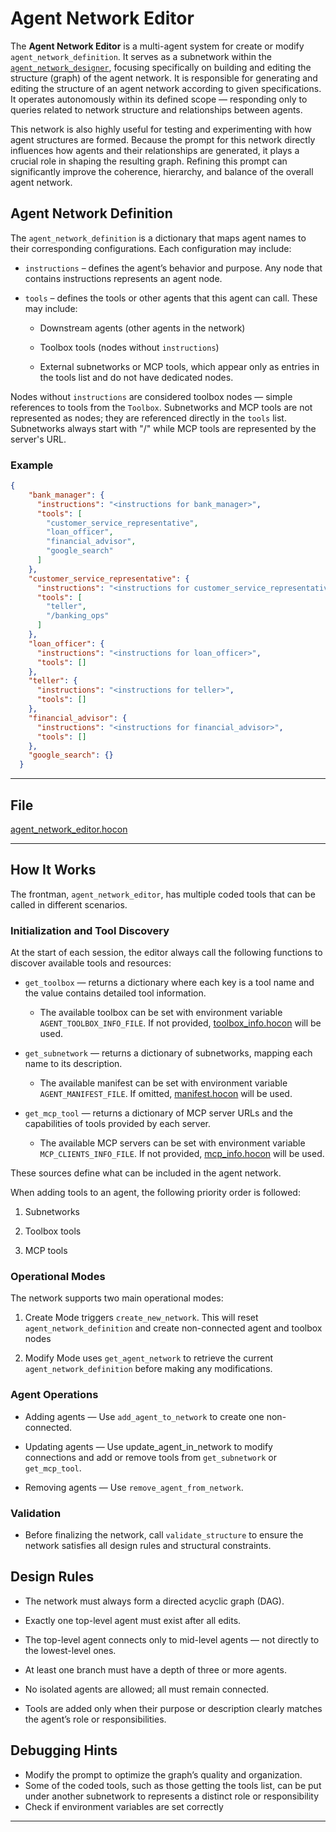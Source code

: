 # Agent Network Editor

The **Agent Network Editor** is a multi-agent system for create or modify `agent_network_definition`. It serves as a subnetwork within the [`agent_network_designer`](../../registries/agent_network_designer.hocon), focusing specifically on building and editing the structure (graph) of the agent network. It is responsible for generating and editing the structure of an agent network according to given specifications.
It operates autonomously within its defined scope — responding only to queries related to network structure and relationships between agents.

This network is also highly useful for testing and experimenting with how agent structures are formed.
Because the prompt for this network directly influences how agents and their relationships are generated, it plays a crucial role in shaping the resulting graph.
Refining this prompt can significantly improve the coherence, hierarchy, and balance of the overall agent network.

## Agent Network Definition

The `agent_network_definition` is a dictionary that maps agent names to their corresponding configurations.
Each configuration may include:

- `instructions` – defines the agent’s behavior and purpose.
Any node that contains instructions represents an agent node.

- `tools` – defines the tools or other agents that this agent can call.
These may include:

    - Downstream agents (other agents in the network)

    - Toolbox tools (nodes without `instructions`)

    - External subnetworks or MCP tools, which appear only as entries in the tools list and do not have dedicated nodes.

Nodes without `instructions` are considered toolbox nodes — simple references to tools from the `Toolbox`.
Subnetworks and MCP tools are not represented as nodes; they are referenced directly in the `tools` list.
Subnetworks always start with "/" while MCP tools are represented by the server's URL.

### Example

```json
{
    "bank_manager": {
      "instructions": "<instructions for bank_manager>",
      "tools": [
        "customer_service_representative",
        "loan_officer",
        "financial_advisor",
        "google_search"
      ]
    },
    "customer_service_representative": {
      "instructions": "<instructions for customer_service_representative>",
      "tools": [
        "teller",
        "/banking_ops"
      ]
    },
    "loan_officer": {
      "instructions": "<instructions for loan_officer>",
      "tools": []
    },
    "teller": {
      "instructions": "<instructions for teller>",
      "tools": []
    },
    "financial_advisor": {
      "instructions": "<instructions for financial_advisor>",
      "tools": []
    },
    "google_search": {}
  }
```

---

## File

[agent_network_editor.hocon](../../registries/agent_network_editor.hocon)

---

## How It Works

The frontman, `agent_network_editor`, has multiple coded tools that can be called in different scenarios.

### Initialization and Tool Discovery

At the start of each session, the editor always call the following functions to discover available tools and resources:

- `get_toolbox`
    — returns a dictionary where each key is a tool name and the value contains detailed tool information.
    - The available toolbox can be set with environment variable `AGENT_TOOLBOX_INFO_FILE`. If not provided,
    [toolbox_info.hocon](../../toolbox/toolbox_info.hocon) will be used.

- `get_subnetwork`
    — returns a dictionary of subnetworks, mapping each name to its description.
    - The available manifest can be set with environment variable `AGENT_MANIFEST_FILE`. If omitted,
    [manifest.hocon](../../registries/manifest.hocon) will be used.

- `get_mcp_tool`
    — returns a dictionary of MCP server URLs and the capabilities of tools provided by each server.
    - The available MCP servers can be set with environment variable `MCP_CLIENTS_INFO_FILE`. If not provided,
    [mcp_info.hocon](../../mcp/mcp_info.hocon) will be used.

These sources define what can be included in the agent network.

When adding tools to an agent, the following priority order is followed:

1. Subnetworks

2. Toolbox tools

3. MCP tools

### Operational Modes

The network supports two main operational modes:

1. Create Mode triggers `create_new_network`. This will reset `agent_network_definition` and create non-connected agent and toolbox nodes

2. Modify Mode uses `get_agent_network` to retrieve the current `agent_network_definition` before making any modifications.

### Agent Operations

- Adding agents — Use `add_agent_to_network` to create one non-connected.

- Updating agents — Use update_agent_in_network to modify connections and add or remove tools from `get_subnetwork` or `get_mcp_tool`.

- Removing agents — Use `remove_agent_from_network`.

### Validation

- Before finalizing the network, call `validate_structure` to ensure the network satisfies all design rules and structural constraints.

## Design Rules

- The network must always form a directed acyclic graph (DAG).

- Exactly one top-level agent must exist after all edits.

- The top-level agent connects only to mid-level agents — not directly to the lowest-level ones.

- At least one branch must have a depth of three or more agents.

- No isolated agents are allowed; all must remain connected.

- Tools are added only when their purpose or description clearly matches the agent’s role or responsibilities.

## Debugging Hints

- Modify the prompt to optimize the graph’s quality and organization.
- Some of the coded tools, such as those getting the tools list,
can be put under another subnetwork to represents a distinct role or responsibility
- Check if environment variables are set correctly

---
